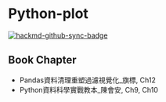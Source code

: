 # Python-plot
[![hackmd-github-sync-badge](https://hackmd.io/RczMO6wXS8mn2ViY87LLeg/badge)](https://hackmd.io/RczMO6wXS8mn2ViY87LLeg)

## Book Chapter
* Pandas資料清理重塑過濾視覺化_旗標, Ch12
* Python資料科學實戰教本_陳會安, Ch9, Ch10